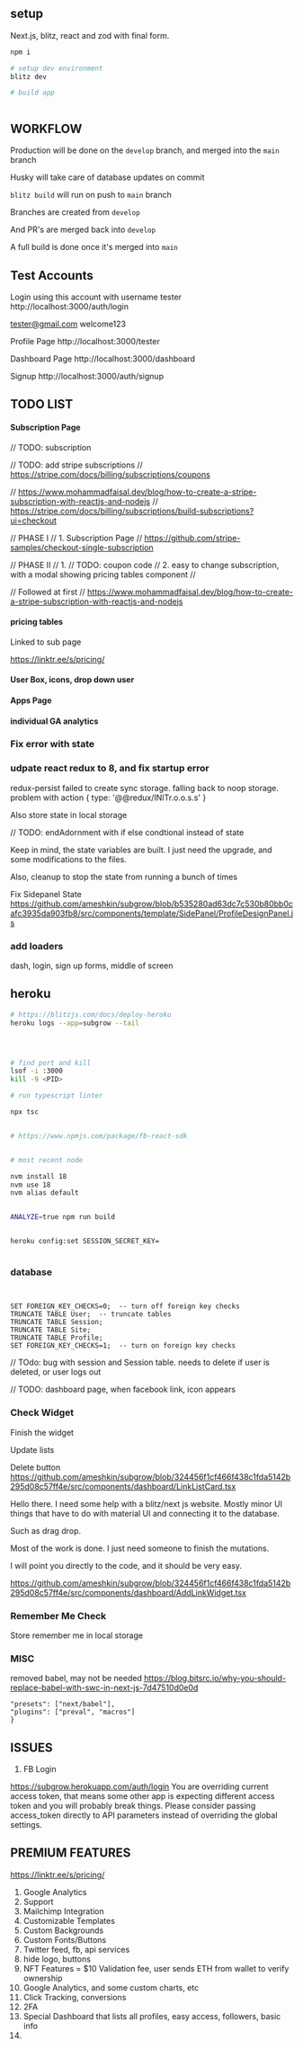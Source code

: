 ## setup

Next.js, blitz, react and zod with final form.


```bash
npm i

# setup dev environment
blitz dev

# build app



```

## WORKFLOW

Production will be done on the `develop` branch, and merged into the `main` branch

Husky will take care of database updates on commit


`blitz build` will run on push to `main` branch


Branches are created from `develop`

And PR's are merged back into `develop`

A full build is done once it's merged into `main`



## Test Accounts

Login using this account with username tester
http://localhost:3000/auth/login

tester@gmail.com
welcome123

Profile Page
http://localhost:3000/tester

Dashboard Page
http://localhost:3000/dashboard


Signup
http://localhost:3000/auth/signup



## TODO LIST

#### Subscription Page
// TODO: subscription


// TODO: add stripe subscriptions
// https://stripe.com/docs/billing/subscriptions/coupons

// https://www.mohammadfaisal.dev/blog/how-to-create-a-stripe-subscription-with-reactjs-and-nodejs
// https://stripe.com/docs/billing/subscriptions/build-subscriptions?ui=checkout

// PHASE I
// 1. Subscription Page
// https://github.com/stripe-samples/checkout-single-subscription

// PHASE II
// 1. // TODO: coupon code
// 2. easy to change subscription, with a modal showing pricing tables component
//


// Followed at first
// https://www.mohammadfaisal.dev/blog/how-to-create-a-stripe-subscription-with-reactjs-and-nodejs




#### pricing tables
Linked to sub page

https://linktr.ee/s/pricing/



#### User Box, icons, drop down user



#### Apps Page




#### individual GA analytics




### Fix error with state
### udpate react redux to 8, and fix startup error
redux-persist failed to create sync storage. falling back to noop storage.
problem with action { type: '@@redux/INITr.o.o.s.s' }

Also store state in local storage

// TODO: endAdornment with if else condtional instead of state

Keep in mind, the state variables are built. I just need the upgrade, and some modifications to the files.

Also, cleanup to stop the state from running a bunch of times



Fix Sidepanel State
https://github.com/ameshkin/subgrow/blob/b535280ad63dc7c530b80bb0cafc3935da903fb8/src/components/template/SidePanel/ProfileDesignPanel.js




### add loaders

dash, login, sign up forms, middle of screen



## heroku
```bash
# https://blitzjs.com/docs/deploy-heroku
heroku logs --app=subgrow --tail




```

```bash

# find port and kill
lsof -i :3000
kill -9 <PID>

# run typescript linter

npx tsc


# https://www.npmjs.com/package/fb-react-sdk


# most recent node

nvm install 18
nvm use 18
nvm alias default


ANALYZE=true npm run build


heroku config:set SESSION_SECRET_KEY=



```


### database

```mysql


SET FOREIGN_KEY_CHECKS=0;  -- turn off foreign key checks
TRUNCATE TABLE User;  -- truncate tables
TRUNCATE TABLE Session;
TRUNCATE TABLE Site;
TRUNCATE TABLE Profile;
SET FOREIGN_KEY_CHECKS=1;  -- turn on foreign key checks
```


// TOdo: bug with session and Session table.
needs to delete if user is deleted, or user logs out

// TODO: dashboard page, when facebook link, icon appears












### Check Widget




Finish the widget

Update lists

Delete button
https://github.com/ameshkin/subgrow/blob/324456f1cf466f438c1fda5142b295d08c57ff4e/src/components/dashboard/LinkListCard.tsx





Hello there. I need some help with a blitz/next js website.   Mostly minor UI things that have to do with material UI and connecting it to the database.

Such as drag drop.

Most of the work is done.  I just need someone to finish the mutations.

I will point you directly to the code, and it should be very easy.

https://github.com/ameshkin/subgrow/blob/324456f1cf466f438c1fda5142b295d08c57ff4e/src/components/dashboard/AddLinkWidget.tsx





### Remember Me Check

Store remember me in local storage


### MISC

removed babel, may not be needed
https://blog.bitsrc.io/why-you-should-replace-babel-with-swc-in-next-js-7d47510d0e0d
```{
"presets": ["next/babel"],
"plugins": ["preval", "macros"]
}
```


## ISSUES

1. FB Login

https://subgrow.herokuapp.com/auth/login
You are overriding current access token, that means some other app is expecting different access token and you will probably break things. Please consider passing access_token directly to API parameters instead of overriding the global settings.



## PREMIUM FEATURES
https://linktr.ee/s/pricing/

1. Google Analytics
2. Support
3. Mailchimp Integration
2. Customizable Templates
3. Custom Backgrounds
4. Custom Fonts/Buttons
3. Twitter feed, fb, api services
4. hide logo, buttons
5. NFT Features = $10 Validation fee, user sends ETH from wallet to verify ownership
6. Google Analytics, and some custom charts, etc
7. Click Tracking, conversions
8. 2FA
9. Special Dashboard that lists all profiles, easy access, followers, basic info
10.




